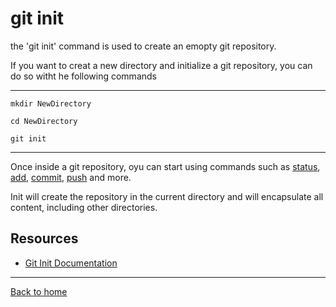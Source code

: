 # git init

the 'git init' command is used to create an emopty git repository.

If you want to creat a new directory and initialize a git repository, you can do so witht he following commands

---

`mkdir NewDirectory`

`cd NewDirectory`

`git init`

---

Once inside a git repository, oyu can start using commands such as
[status](./Status.md),
[add](./Add.md),
[commit](./Commit.md),
[push](./Push.md)
and more.

Init will create the repository in the current directory and will encapsulate all content, including other directories.

## Resources

- [Git Init Documentation](https://git-scm.com/docs/git-init)

---

[Back to home](../README.md)